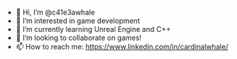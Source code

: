 - 👋 Hi, I’m @c41e3awhale
- 👀 I’m interested in game development
- 🌱 I’m currently learning Unreal Engine and C++
- 💞️ I’m looking to collaborate on games!
- 📫 How to reach me: https://www.linkedin.com/in/cardinalwhale/

<!---
c41e3awhale/c41e3awhale is a ✨ special ✨ repository because its `README.md` (this file) appears on your GitHub profile.
You can click the Preview link to take a look at your changes.
--->
